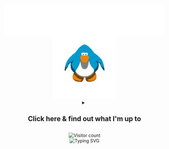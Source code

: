 <img src="images/impepebigotes-cropped.svg" align="center"/>
<div align=center>
<img src="images/penguin.gif" width=40% alt="Penguin from the game 'Club Penguin' hittin some moves"/>
</div>

<div align="center">
<details><summary align="center"><h2 align="center"><b>
Click here & find out what I'm up to</b></h2>
</summary>
<!--TODOLIST-->
<table align='center'>
<tr>
<th><b>Progress</b></th>
<th><b>Task</b></th>
<th><b>Repo</b></th>
</tr>
<tr>
<td align="center">✔️</td>
<td>Add wallpapers images list</td>
<td><a href="https://github.com/PepeBigotes/random-image">
/random-image</a></td>
</tr>
<tr>
<td align="center">✔️</td>
<td>Fix image sources</td>
<td><a href="https://github.com/PepeBigotes/random-image">
/random-image</a></td>
</tr>
<tr>
<td align="center">❌</td>
<td>Add more link lists</td>
<td><a href="https://github.com/PepeBigotes/chrome-custom-newtab">
/chrome-custom-newtab</a></td>
</tr>
<tr>
<td align="center">❌</td>
<td>Clean up the repo</td>
<td><a href="https://github.com/PepeBigotes/improvedduckduino">
/improvedduckduino</a></td>
</tr>
</table>
<!--/TODOLIST-->
</details>
<p></p>
<div align="center">
<img alt="Visitor count" src="https://profile-counter.glitch.me/PepeBigotes/count.svg"/>
</div>
</div>

<div align="center">
<img src="https://readme-typing-svg.demolab.com?font=Comic+Neue&duration=3500&pause=2500&color=00FF00&center=true&vCenter=true&width=435&lines=Thanks+for+visiting+my+profile!;Consider+checking+my+work+while+you+are+here;Have+a+nice+day!" alt="Typing SVG" />
</div>